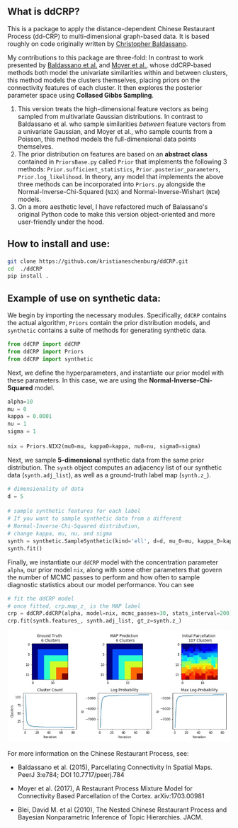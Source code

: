 ## What is ddCRP?

This is a package to apply the distance-dependent Chinese Restaurant Process (dd-CRP) to multi-dimensional graph-based data.  It is based roughly on code originally written by [Christopher Baldassano](https://github.com/cbaldassano/Parcellating-connectivity).

My contributions to this package are three-fold:  In contrast to work presented by [Baldassano et al.](https://www.ncbi.nlm.nih.gov/pubmed/25737822) and [Moyer et al.](https://arxiv.org/abs/1703.00981), whose ddCRP-based methods both model the univariate similarities within and between clusters, this method models the clusters themselves, placing priors on the connectivity features of each cluster.  It then explores the posterior parameter space using **Collased Gibbs Sampling**.

  1. This version treats the high-dimensional feature vectors as being sampled from multivariate Gaussian distributions.  In contrast to Baldassano et al. who sample similarities *between* feature vectors from a univariate Gaussian, and Moyer et al., who sample counts from a Poisson, this method models the full-dimensional data points themselves.
  2. The prior distribution on features are based on an **abstract class** contained in ```PriorsBase.py``` called ```Prior``` that implements the following 3 methods: ```Prior.sufficient_statistics```, ```Prior.posterior_parameters```, ```Prior.log_likelihood```.  In theory, any model that implements the above three methods can be incorporated into ```Priors.py``` alongside the Normal-Inverse-Chi-Squared (```NIX```) and Normal-Inverse-Wishart (```NIW```) models.
  3. On a more aesthetic level, I have refactored much of Balassano's original Python code to make this version object-oriented and more user-friendly under the hood.

## How to install and use:

```bash
git clone https://github.com/kristianeschenburg/ddCRP.git
cd  ./ddCRP
pip install .
```

## Example of use on synthetic data:

We begin by importing the necessary modules.  Specifically, ```ddCRP``` contains the actual algorithm, ```Priors``` contain the prior distribution models, and ```synthetic``` contains a suite of methods for generating synthetic data.

```python
from ddCRP import ddCRP
from ddCRP import Priors
from ddCRP import synthetic
```

Next, we define the hyperparameters, and instantiate our prior model with these parameters.  In this case, we are using the **Normal-Inverse-Chi-Squared** model.

```python
alpha=10
mu = 0
kappa = 0.0001
nu = 1
sigma = 1

nix = Priors.NIX2(mu0=mu, kappa0=kappa, nu0=nu, sigma0=sigma)
```

Next, we sample **5-dimensional** synthetic data from the same prior distribution.  The ```synth``` object computes an adjacency list of our synthetic data (```synth.adj_list```), as well as a ground-truth label map (```synth.z_```).

```python
# dimensionality of data
d = 5

# sample synthetic features for each label
# If you want to sample synthetic data from a different
# Normal-Inverse-Chi-Squared distribution,
# change kappa, mu, nu, and sigma
synth = synthetic.SampleSynthetic(kind='ell', d=d, mu_0=mu, kappa_0=kappa, nu_0=nu, sigma_0=sigma)
synth.fit()
```

Finally, we instantiate our ```ddCRP``` model with the concentration parameter ```alpha```, our prior model ```nix```, along with some other parameters that govern the number of MCMC passes to perform and how often to sample diagnostic statistics about our model performance.  You can see

```python
# fit the ddCRP model
# once fitted, crp.map_z_ is the MAP label
crp = ddCRP.ddCRP(alpha, model=nix, mcmc_passes=30, stats_interval=200)
crp.fit(synth.features_, synth.adj_list, gt_z=synth.z_)
```

![](./figures/ell.jpg)

For more information on the Chinese Restaurant Process, see:

  * Baldassano et al. (2015), Parcellating Connectivity In Spatial Maps. PeerJ 3:e784; DOI 10.7717/peerj.784

  * Moyer et al. (2017), A Restaurant Process Mixture Model for Connectivity Based Parcellation of the Cortex. 	arXiv:1703.00981

  * Blei, David M. et al (2010), The Nested Chinese Restaurant Process and Bayesian
Nonparametric Inference of Topic Hierarchies. JACM.

